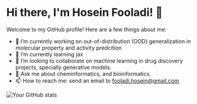 # Hi there, I'm Hosein Fooladi! 👋

Welcome to my GitHub profile! Here are a few things about me:

- 🔭 I’m currently working on out-of-distribution (OOD) generalization in molecular property and activity predcition
- 🌱 I’m currently learning jax
- 👯 I’m looking to collaborate on machine learning in drug discovery projects, specially generative models. 
- 💬 Ask me about cheminformatics, and bioinformatics.
- 📫 How to reach me: send an email to fooladi.hosein@gmail.com

![Your GitHub stats](https://github-readme-stats.vercel.app/api?username=HFooladi&show_icons=true&theme=radical)

